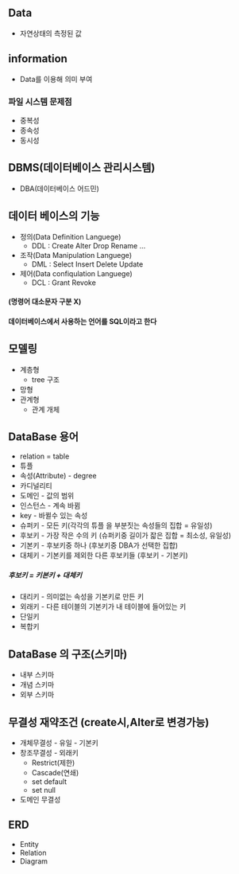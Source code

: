 ## Data
- 자연상태의 측정된 값
## information
- Data를 이용해 의미 부여
### 파일 시스템 문제점
- 중복성
- 종속성
- 동시성
## DBMS(데이터베이스 관리시스템)
- DBA(데이터베이스 어드민)
## 데이터 베이스의 기능
- 정의(Data Definition Languege)
  - DDL : Create Alter Drop Rename ...
- 조작(Data Manipulation Languege)
  - DML : Select Insert Delete Update
- 제어(Data confiqulation Languege)
  - DCL : Grant Revoke
#### (명령어 대소문자 구분 X)
#### 데이터베이스에서 사용하는 언어를 SQL이라고 한다
## 모델링
- 계층형 
  - tree 구조
- 망형
- 관계형
  - 관계 개체
## DataBase 용어
- relation = table
- 튜플
- 속성(Attribute) - degree
- 카디널리티
- 도메인 - 값의 범위
- 인스턴스 - 계속 바뀜
- key - 바뀔수 있는 속성
- 슈퍼키 - 모든 키(각각의 튜플 을 부분짓는 속성들의 집합 = 유일성)
- 후보키 - 가장 작은 수의 키 (슈퍼키중 길이가 잛은 집합 = 최소성, 유일성)
- 기본키 - 후보키중 하나 (후보키중 DBA가 선택한 집합)
- 대체키 - 기본키를 제외한 다른 후보키들 (후보키 - 기본키) 
##### 후보키 = 키본키 + 대체키
- 대리키 - 의미없는 속성을 기본키로 만든 키
- 외래키 - 다른 테이블의 기본키가 내 테이블에 들어있는 키
- 단일키
- 복합키
## DataBase 의 구조(스키마)
- 내부 스키마
- 개념 스키마
- 외부 스키마
## 무결성 재약조건 (create시,Alter로 변경가능)
- 개체무결성 - 유일 - 기본키
- 창조무결성 - 외래키
   - Restrict(제한)
   - Cascade(연쇄)
   - set default
   - set null
- 도메인 무결성
## ERD
- Entity
- Relation
- Diagram
